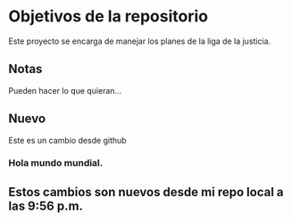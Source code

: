 # Objetivos de la repositorio

Este proyecto se encarga de manejar los planes de la liga de la justicia.


## Notas
Pueden hacer lo que quieran...

## Nuevo
Este es un cambio desde github


### Hola mundo mundial.

## Estos cambios son nuevos desde mi repo local a las 9:56 p.m.